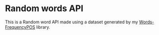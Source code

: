 # Random words API

This is a Random word API made using a dataset generated by my [Words-FrequencyPOS](https://github.com/vsharha/Words-FrequencyPOS) library.
